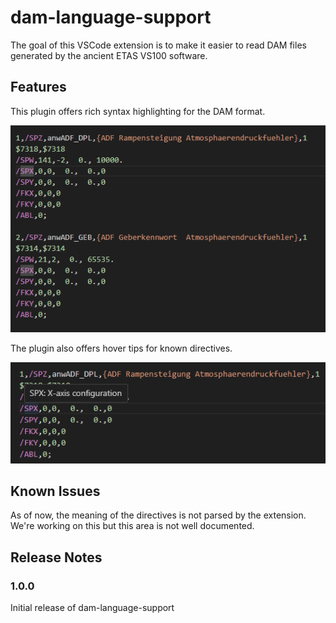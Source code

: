 # dam-language-support

The goal of this VSCode extension is to make it easier to read DAM files
generated by the ancient ETAS VS100 software.

## Features

This plugin offers rich syntax highlighting for the DAM format.

![syntax highlighting](doc/demo.png)

The plugin also offers hover tips for known directives.

![syntax highlighting](doc/demo2.png)


## Known Issues

As of now, the meaning of the directives is not parsed by the extension. We're
working on this but this area is not well documented.

## Release Notes

### 1.0.0

Initial release of dam-language-support